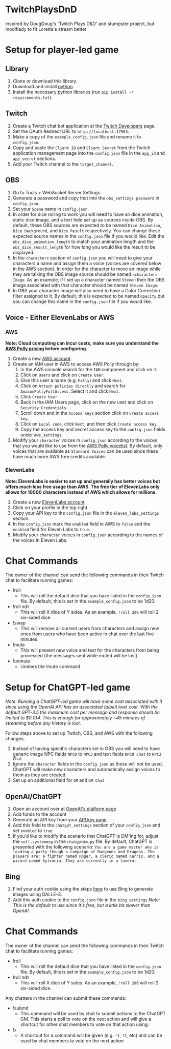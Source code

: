 # TwitchPlaysDnD
Inspired by DougDoug's 'Twitch Plays D&amp;D' and stumpster project, but modifiedy to fit Loretta's stream better

# Setup for player-led game

## Library

1. Clone or download this library.
1. Download and install [python](https://www.python.org/downloads/).
1. Install the necessary python libraries (run `pip install -r requirements.txt`).

## Twitch

1. Create a Twitch chat bot application at the [Twitch Developers](https://dev.twitch.tv/console/apps) page.
1. Set the OAuth Redirect URL to `http://localhost:17563`.
1. Make a copy of the `example_config.json` file and rename it to `config.json`.
1. Copy and paste the `Client ID` and `Client Secret` from the Twitch application management page into the `config.json` file in the `app_id` and `app_secret` sections.
1. Add your Twitch channel to the `target_channel`.

## OBS

1. Go to Tools > WebSocket Server Settings.
1. Generate a password and copy that into the `obs_settings password` in `config.json`. 
1. Set your `Scene` name in `config.json`.
1. In order for dice rolling to work you will need to have an dice animation, static dice image, and a text field set up as sources inside OBS. By default, these OBS sources are expected to be named `Dice Animation`, `Dice Background`, and `Dice Result` respectively. You can change these expected source names in the `config.json` file if you would like. Edit the `obs_dice_animation_length` to match your animation length and the `obs_dice_result_length` for how long you would like the result to be displayed.
1. In the `characters` section of `config.json` you will need to give your characters a name and assign them a voice (voices are covered below in the [AWS](#aws) section). In order for the character to move an image while they are talking the OBS image source should be named `<character> Image`. As an example, if I set up a character named `Steven` then the OBS image associated with that character should be named `Steven Image`.
1. In OBS your character image will also need to have a Color Correction filter assigned to it. By default, this is expected to be named `Opacity` but you can change this name in the `config.json` file if you would like.

## Voice - Either ElevenLabs or AWS

### AWS

**Note: Cloud computing can incur costs, make sure you understand the [AWS Polly pricing](https://aws.amazon.com/polly/pricing/) before configuring.**

1. Create a new [AWS account](https://aws.amazon.com/).
1. Create an IAM user in AWS to access AWS Polly through by:
    1. In the AWS console search for the `IAM` component and click on it.
    1. Click on `Users` and click on `Create User`.
    1. Give this user a name (e.g. `Polly`) and click `Next`.
    1. Click on `Attach policies directly` and search for `AmazonPollyFullAccess`. Select it and click `Next`.
    1. Click `Create User`
    1. Back in the IAM Users page, click on the new user and click on `Security Credentials`.
    1. Scroll down and in the `Access Keys` section click on `Create access key`.
    1. Click on `Local code`, click `Next`, and then click `Create access key`.
    1. Copy the access key and secret access key to the `config.json` fields under `aws_settings`.
1. Modify your `character` voices in `config.json` according to the voices that you would like to use from the [AWS Polly voicelist](https://docs.aws.amazon.com/polly/latest/dg/voicelist.html). By default, only voices that are available as `Standard Voices` can be used since these have much more AWS free credits available.

### ElevenLabs

**Note: ElevenLabs is easier to set up and generally has better voices but offers *much* less free usage than AWS. The free tier of ElevenLabs only allows for 10000 characters instead of AWS which allows for millions.**

1. Create a new [ElevenLabs account](https://elevenlabs.io/text-to-speech)
1. Click on your profile in the top right.
1. Copy your API key to the `config.json` file in the `eleven_labs_settings` section.
1. In the `config.json` mark the `enabled` field in AWS to `false` and the `enabled` field for Eleven Labs to `true`.
1. Modify your `character` voices in `config.json` according to the names of the voices in Eleven Labs.

# Chat Commands

The owner of the channel can send the following commands in their Twitch chat to facilitate running games:

- !roll
    - This will roll the default dice that you have listed in the `config.json` file. By default, this is set in the `example_config.json` to be 1d20.
- !roll `X`d`Y`
    - This will roll X dice of Y sides. As an example, `!roll 2d6` will roll 2 six-sided dice.
- !swap
    - This will remove all current users from characters and assign new ones from users who have been active in chat over the last five minutes
- !mute
    - This will prevent new voice and text for the characters from being processed (the messages sent while muted will be lost)
- !unmute
    - Undoes the !mute command

# Setup for ChatGPT-led game

*Note: Running a ChatGPT-led game will have some cost associated with it since using the OpenAI API has an associated (albeit low) cost. With the default GPT-3.5 the maximum cost per message and response should be limited to $0.014. This is enough for approximately ~45 minutes of streaming before any history is lost.*

Follow steps above to set up Twitch, OBS, and AWS with the following changes:
1. Instead of having specific characters set in OBS you will need to have generic image NPC fields `NPC0` to `NPC3` and text fields `NPC0 Chat` to `NPC3 Chat` 
1. Ignore the `character` fields in the `config.json` as these will not be used, ChatGPT will make new characters and automatically assign voices to them as they are created.
1. Set up an additional field for `GM` and `GM Chat`

## OpenAI/ChatGPT

1. Open an account over at [OpenAI's platform page](https://platform.openai.com)
1. Add funds to the account
1. Generate an API key from your [API key page](https://platform.openai.com/account/api-keys)
1. Add this field to the `chatgpt_settings` section of your `config.json` and set `enabled` to `true`
1. If you'd like to modify the scenario that ChatGPT is DM'ing for, adjust the `self.systemmsg` in the `chatgptdm.py` file. By default, ChatGPT is presented with the following scenario: `You are a game master who is leading a party though a campaign of Dungeons and Dragons. The players are: a fighter named Roger, a cleric named Karrix, and a wizard named Sylvania. They are currently in a tavern. `

## Bing

1. Find your auth cookie using the steps [here](https://github.com/acheong08/BingImageCreator/tree/main#getting-authentication) to use Bing to generate images using DALLE-3.
1. Add this auth cookie to the `config.json` file in the `bing_settings`
*Note: This is the default to use since it's free, but a little bit slower than OpenAI.*

# Chat Commands

The owner of the channel can send the following commands in their Twitch chat to facilitate running games:
- !roll
    - This will roll the default dice that you have listed in the `config.json` file. By default, this is set in the `example_config.json` to be 1d20.
- !roll `X`d`Y`
    - This will roll X dice of Y sides. As an example, `!roll 2d6` will roll 2 six-sided dice.

Any chatters in the channel can submit these commands:
- !submit
    - This command will be used by chat to submit actions to the ChatGPT GM. This starts a poll to vote on the next action and will give a shortcut for other chat members to vote on that action using:
- !`x`
    - A shortcut for a command will be given (e.g. `!1`, `!2`, etc) and can be used by chat members to vote on the next action
